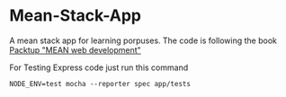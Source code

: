 # Mean-Stack-App
A mean stack app for learning porpuses.
The code is following the book 
[Packtup "MEAN web development"](https://www.packtpub.com/web-development/mean-web-development)

For Testing Express code just run this command
```
NODE_ENV=test mocha --reporter spec app/tests
``` 
